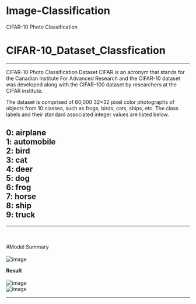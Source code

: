 # Image-Classification
CIFAR-10 Photo Classification
# CIFAR-10_Dataset_Classfication
---
CIFAR-10 Photo Classification Dataset
CIFAR is an acronym that stands for the Canadian Institute For Advanced Research and the CIFAR-10 dataset was developed along with the CIFAR-100 dataset by researchers at the CIFAR institute.

The dataset is comprised of 60,000 32×32 pixel color photographs of objects from 10 classes, such as frogs, birds, cats, ships, etc. The class labels and their standard associated integer values are listed below.

0: airplane<br>
1: automobile<br>
2: bird<br>
3: cat<br>
4: deer<br>
5: dog<br>
6: frog<br>
7: horse<br>
8: ship<br>
9: truck<br>
---
---
<br><br>
#Model Summary<br><br>
![image](https://user-images.githubusercontent.com/37467941/148189987-7efe98f8-f9fe-4a2c-967a-fd9194c3b5ff.png)<br>



<b>Result<br><br></b>
![image](https://user-images.githubusercontent.com/37467941/148190125-2390fc9f-35c1-4c55-9281-15f96947e9e6.png)<br>
![image](https://user-images.githubusercontent.com/37467941/148193297-e33ed127-3019-466b-8362-6ff78686ab05.png)


---
